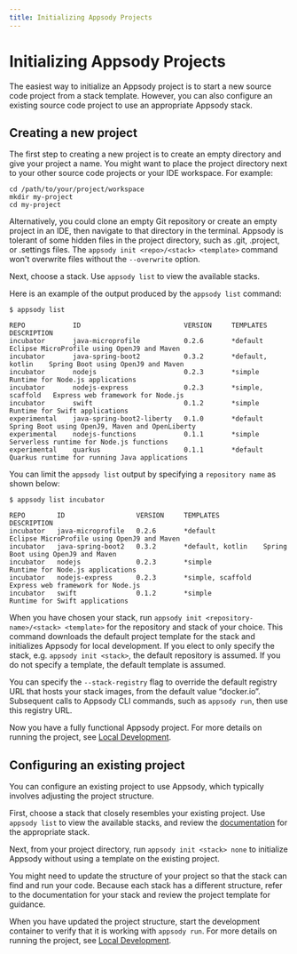 ```yaml
---
title: Initializing Appsody Projects
---
```


# Initializing Appsody Projects

The easiest way to initialize an Appsody project is to start a new source code project from a stack template. However, you can also configure an existing source code project to use an appropriate Appsody stack.

## Creating a new project

The first step to creating a new project is to create an empty directory and give your project a name. You might want to place the project directory next to your other source code projects or your IDE workspace. For example:

```
cd /path/to/your/project/workspace
mkdir my-project
cd my-project
```
Alternatively, you could clone an empty Git repository or create an empty project in an IDE, then navigate to that directory in the terminal. Appsody is tolerant of some hidden files in the project directory, such as .git, .project, or .settings files. The `appsody init <repo>/<stack> <template>` command won't overwrite files without the `--overwrite` option.

Next, choose a stack. Use `appsody list` to view the available stacks.

Here is an example of the output produced by the `appsody list` command:
```
$ appsody list

REPO      	    ID               	        VERSION  	TEMPLATES        	DESCRIPTION
incubator	    java-microprofile	        0.2.6    	*default         	Eclipse MicroProfile using OpenJ9 and Maven
incubator	    java-spring-boot2	        0.3.2    	*default, kotlin 	Spring Boot using OpenJ9 and Maven
incubator	    nodejs           	        0.2.3    	*simple          	Runtime for Node.js applications
incubator	    nodejs-express   	        0.2.3    	*simple, scaffold	Express web framework for Node.js
incubator	    swift            	        0.1.2    	*simple          	Runtime for Swift applications
experimental	java-spring-boot2-liberty	0.1.0    	*default 	        Spring Boot using OpenJ9, Maven and OpenLiberty
experimental	nodejs-functions         	0.1.1    	*simple  	        Serverless runtime for Node.js functions
experimental	quarkus                  	0.1.1    	*default 	        Quarkus runtime for running Java applications

```
You can limit the `appsody list` output by specifying a `repository name` as shown below:
```
$ appsody list incubator

REPO      	ID               	VERSION  	TEMPLATES        	DESCRIPTION
incubator	java-microprofile	0.2.6    	*default         	Eclipse MicroProfile using OpenJ9 and Maven
incubator	java-spring-boot2	0.3.2    	*default, kotlin 	Spring Boot using OpenJ9 and Maven
incubator	nodejs           	0.2.3    	*simple          	Runtime for Node.js applications
incubator	nodejs-express   	0.2.3    	*simple, scaffold	Express web framework for Node.js
incubator	swift            	0.1.2    	*simple          	Runtime for Swift applications

```

When you have chosen your stack, run `appsody init <repository-name>/<stack> <template>` for the repository and stack of your choice. This command downloads the default project template for the stack and initializes Appsody for local development.  If you elect to only specify the stack, e.g. `appsody init <stack>`, the default repository is assumed.  If you do not specify a template, the default template is assumed.

You can specify the `--stack-registry` flag to override the default registry URL that hosts your stack images, from the default value “docker.io”. Subsequent calls to Appsody CLI commands, such as `appsody run`, then use this registry URL.

Now you have a fully functional Appsody project. For more details on running the project, see [Local Development](/docs/using-appsody/local-development).


## Configuring an existing project

You can configure an existing project to use Appsody, which typically involves adjusting the project structure.

First, choose a stack that closely resembles your existing project. Use `appsody list` to view the available stacks, and review the [documentation](https://github.com/appsody/stacks/tree/master/incubator) for the appropriate stack.

Next, from your project directory, run `appsody init <stack> none` to initialize Appsody without using a template on the existing project.

You might need to update the structure of your project so that the stack can find and run your code. Because each stack has a different structure, refer to the documentation for your stack and review the project template for guidance.

When you have updated the project structure, start the development container to verify that it is working with `appsody run`. For more details on running the project, see [Local Development](/docs/using-appsody/local-development).
